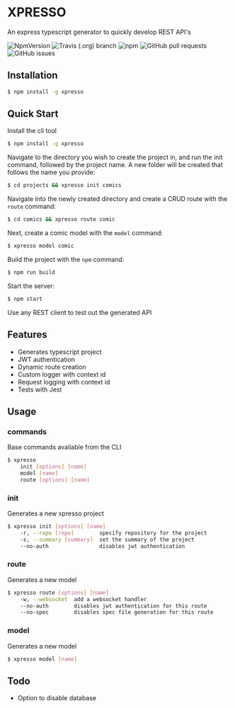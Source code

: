 # XPRESSO

An express typescript generator to quickly develop REST API's

![NpmVersion](https://img.shields.io/npm/v/xpresso.svg)
![Travis (.org) branch](https://img.shields.io/travis/chrispaulsantos/xpresso/master.svg)
![npm](https://img.shields.io/npm/dt/xpresso.svg)
![GitHub pull requests](https://img.shields.io/github/issues-pr/chrispaulsantos/xpresso.svg)
![GitHub issues](https://img.shields.io/github/issues/chrispaulsantos/xpresso.svg)

## Installation
```bash
$ npm install -g xpresso
```

## Quick Start
Install the cli tool
```bash
$ npm install -g xpresso
```

Navigate to the directory you wish to create the project in, and run the init command, followed by the project name. A new folder will be created that follows the name you provide:
```bash
$ cd projects && xpresso init comics
```

Navigate into the newly created directory and create a CRUD route with the ``route`` command:
```bash
$ cd comics && xpresso route comic
```

Next, create a comic model with the ``model`` command:
```bash
$ xpresso model comic
```

Build the project with the ```npm``` command:
```bash
$ npm run build
```

Start the server:
```bash
$ npm start
```

Use any REST client to test out the generated API

## Features
- Generates typescript project
- JWT authentication
- Dynamic route creation
- Custom logger with context id
- Request logging with context id
- Tests with Jest

## Usage

### commands
Base commands available from the CLI
```bash
$ xpresso
    init [options] [name]
    model [name]
    route [options] [name]
```

### init
Generates a new xpresso project
```bash
$ xpresso init [options] [name]
    -r, --repo [repo]        specify repository for the project
    -s, --summary [summary]  set the summary of the project
    --no-auth                disables jwt authentication
```

### route 
Generates a new model
```bash
$ xpresso route [options] [name]
    -w, --websocket  add a websocket handler
    --no-auth        disables jwt authentication for this route
    --no-spec        disables spec file generation for this route
```

### model 
Generates a new model
```bash
$ xpresso model [name]
```

## Todo
- Option to disable database
